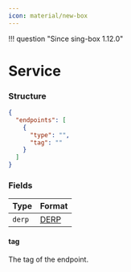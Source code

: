 ```yaml
---
icon: material/new-box
---
```


!!! question "Since sing-box 1.12.0"

# Service

### Structure

```json
{
  "endpoints": [
    {
      "type": "",
      "tag": ""
    }
  ]
}
```

### Fields

| Type        | Format                   |
|-------------|--------------------------|
| `derp`      | [DERP](./derp)           |

#### tag

The tag of the endpoint.
